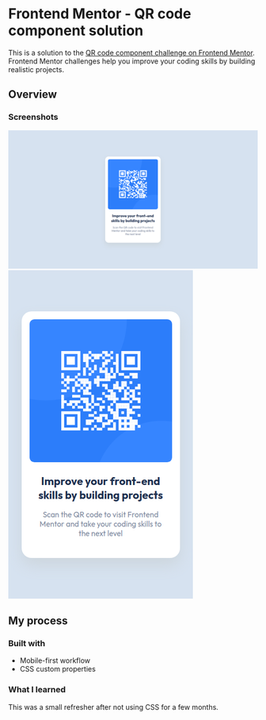 # Frontend Mentor - QR code component solution

This is a solution to the [QR code component challenge on Frontend Mentor](https://www.frontendmentor.io/challenges/qr-code-component-iux_sIO_H). Frontend Mentor challenges help you improve your coding skills by building realistic projects.

## Overview

### Screenshots

![](images/screenshot-1.png)
![](images/screenshot-2.png)

## My process

### Built with

- Mobile-first workflow
- CSS custom properties

### What I learned

This was a small refresher after not using CSS for a few months.